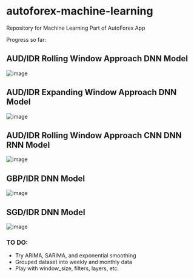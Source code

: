 # autoforex-machine-learning
Repository for Machine Learning Part of AutoForex App

Progress so far:

## AUD/IDR Rolling Window Approach DNN Model

![image](https://github.com/C23-PR588/autoforex-machine-learning/assets/66913806/16e01899-a6f9-4f4f-b032-a59963c1f249)

## AUD/IDR Expanding Window Approach DNN Model
![image](https://github.com/C23-PR588/autoforex-machine-learning/assets/66913806/115520ec-9a1b-4cdc-8ef8-6eb68ab5feb6)

## AUD/IDR Rolling Window Approach CNN DNN RNN Model
![image](https://github.com/C23-PR588/autoforex-machine-learning/assets/66913806/ead23688-8dc4-4595-b710-d8ff428fca0f)

## GBP/IDR DNN Model

![image](https://github.com/C23-PR588/autoforex-machine-learning/assets/66913806/91e65d73-6b55-4836-8ba9-ae3ce8525e4f)

## SGD/IDR DNN Model

![image](https://github.com/C23-PR588/autoforex-machine-learning/assets/66913806/e1a2dbe1-52a2-4d85-ad50-8141c92e5a04)

### TO DO:
- Try ARIMA, SARIMA, and exponential smoothing
- Grouped dataset into weekly and monthly data
- Play with window_size, filters, layers, etc.
